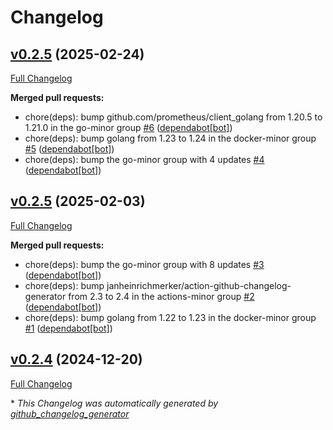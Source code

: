 # Changelog

## [v0.2.5](https://github.com/somaz94/helios-lb/tree/v0.2.5) (2025-02-24)

[Full Changelog](https://github.com/somaz94/helios-lb/compare/v0.2.5...v0.2.5)

**Merged pull requests:**

- chore\(deps\): bump github.com/prometheus/client\_golang from 1.20.5 to 1.21.0 in the go-minor group [\#6](https://github.com/somaz94/helios-lb/pull/6) ([dependabot[bot]](https://github.com/apps/dependabot))
- chore\(deps\): bump golang from 1.23 to 1.24 in the docker-minor group [\#5](https://github.com/somaz94/helios-lb/pull/5) ([dependabot[bot]](https://github.com/apps/dependabot))
- chore\(deps\): bump the go-minor group with 4 updates [\#4](https://github.com/somaz94/helios-lb/pull/4) ([dependabot[bot]](https://github.com/apps/dependabot))

## [v0.2.5](https://github.com/somaz94/helios-lb/tree/v0.2.5) (2025-02-03)

[Full Changelog](https://github.com/somaz94/helios-lb/compare/v0.2.4...v0.2.5)

**Merged pull requests:**

- chore\(deps\): bump the go-minor group with 8 updates [\#3](https://github.com/somaz94/helios-lb/pull/3) ([dependabot[bot]](https://github.com/apps/dependabot))
- chore\(deps\): bump janheinrichmerker/action-github-changelog-generator from 2.3 to 2.4 in the actions-minor group [\#2](https://github.com/somaz94/helios-lb/pull/2) ([dependabot[bot]](https://github.com/apps/dependabot))
- chore\(deps\): bump golang from 1.22 to 1.23 in the docker-minor group [\#1](https://github.com/somaz94/helios-lb/pull/1) ([dependabot[bot]](https://github.com/apps/dependabot))

## [v0.2.4](https://github.com/somaz94/helios-lb/tree/v0.2.4) (2024-12-20)

[Full Changelog](https://github.com/somaz94/helios-lb/compare/v0.1.4...v0.2.4)



\* *This Changelog was automatically generated by [github_changelog_generator](https://github.com/github-changelog-generator/github-changelog-generator)*
